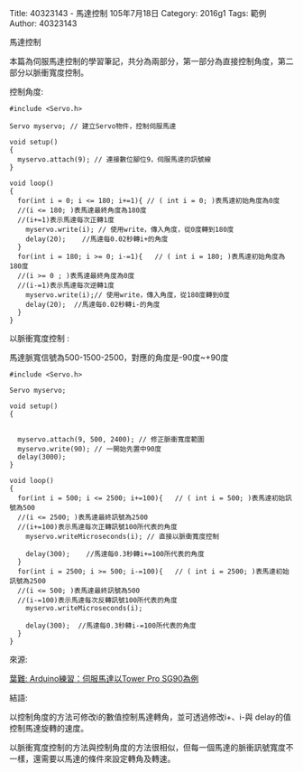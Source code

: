 Title: 40323143 -  馬達控制  105年7月18日
Category: 2016g1
Tags: 範例
Author: 40323143

馬達控制
<!-- PELICAN_END_SUMMARY -->

本篇為伺服馬達控制的學習筆記，共分為兩部分，第一部分為直接控制角度，第二部分以脈衝寬度控制。

控制角度:

    #include <Servo.h>
    
    Servo myservo; // 建立Servo物件，控制伺服馬達
    
    void setup() 
    { 
      myservo.attach(9); // 連接數位腳位9，伺服馬達的訊號線
    } 
    
    void loop()  
    {
      for(int i = 0; i <= 180; i+=1){ // ( int i = 0; )表馬達初始角度為0度
      //(i <= 180; )表馬達最終角度為180度   
      //(i+=1)表示馬達每次正轉1度
        myservo.write(i); // 使用write，傳入角度，從0度轉到180度
        delay(20);    //馬達每0.02秒轉i+的角度
      }
      for(int i = 180; i >= 0; i-=1){   // ( int i = 180; )表馬達初始角度為180度     
      //(i >= 0 ; )表馬達最終角度為0度   
      //(i-=1)表示馬達每次逆轉1度
        myservo.write(i);// 使用write，傳入角度，從180度轉到0度
        delay(20);  //馬達每0.02秒轉i-的角度
      }
    }                                                                                               
                                                                                                       
以脈衝寬度控制 :

馬達脈寬信號為500-1500-2500，對應的角度是-90度~+90度

    #include <Servo.h> 
    
    Servo myservo;
    
    void setup() 
    { 
    
    
      myservo.attach(9, 500, 2400); // 修正脈衝寬度範圍
      myservo.write(90); // 一開始先置中90度
      delay(3000);
    } 
    
    void loop() 
    {
      for(int i = 500; i <= 2500; i+=100){   // ( int i = 500; )表馬達初始訊號為500    
      //(i <= 2500; )表馬達最終訊號為2500   
      //(i+=100)表示馬達每次正轉訊號100所代表的角度
        myservo.writeMicroseconds(i); // 直接以脈衝寬度控制
    
        delay(300);    //馬達每0.3秒轉i+=100所代表的角度
      }
      for(int i = 2500; i >= 500; i-=100){   // ( int i = 2500; )表馬達初始訊號為2500    
      //(i <= 500; )表馬達最終訊號為500   
      //(i-=100)表示馬達每次反轉訊號100所代表的角度
        myservo.writeMicroseconds(i);
    
        delay(300);  //馬達每0.3秒轉i-=100所代表的角度
      }
    }
                                                                                                 
                                                                                                 
                                                                                                                                                                      
來源:

<a href="http://yehnan.blogspot.tw/2013/09/arduinotower-pro-sg90.html">葉難: Arduino練習：伺服馬達以Tower Pro SG90為例</a>


結語:

以控制角度的方法可修改i的數值控制馬達轉角，並可透過修改i+、i-與 delay的值控制馬達旋轉的速度。

以脈衝寬度控制的方法與控制角度的方法很相似，但每一個馬達的脈衝訊號寬度不一樣，還需要以馬達的條件來設定轉角及轉速。






